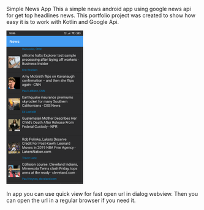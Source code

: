 Simple News App
This a simple news android app using google news api for get top headlines news. This portfolio project was created to show how easy it is to work with Kotlin and Google Api.
<p align="left">
  <img src="app/src/main/assets/screen1.png" width="200" title="hover text">
</p>

In app you can use quick view for fast open url in dialog webview. Then you can open the url in a regular browser if you need it.
